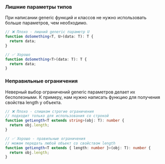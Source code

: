 ### Лишние параметры типов

При написании generic функций и классов не нужно использовать больше параметров, чем необходимо.

```ts
// ❌ Плохо - лишний generic параметр U
function doSomething<T, U>(data: T): T {
  return data;
}

// ✅ Хорошо
function doSomething<T>(data: T): T {
  return data;
}
```

### Неправильные ограничения

Неверный выбор ограничений generic параметров делает их бесполезными. К примеру, нам нужно написать функцию для получения свойства length у объекта.

```ts
// ❌ Плохо - слишком строгие ограничения
// подходит только для использования со строкой
function getLength<T extends string>(obj: T): number {
  return obj.length;
}

// ✅ Хорошо - правильные ограничения
// можем передать любой объект со свойством length
function getLength<T extends { length: number }>(obj: T): number {
  return obj.length;
}
```
